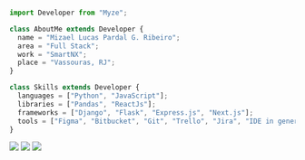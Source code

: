 <!--<p align="left"> 👤 Olá, me chamo <strong>Mizael Pardal</strong>, mais conhecido como <strong>Myze</strong>. Estou em busca de me tornar um <strong>Software Engineer</strong>.</p>

<p align="left">💻 Tecnologias: <strong>Javascript</strong> para Web, <strong>Python</strong> para web e análise de dados, <strong>Postgres</strong> e <strong>Docker</strong>.</p>

<p align="left">🔧 Ferramentas: <strong>VS Code, Figma, Trello, Jira, PyCharm, DataGrip, WebStorm, Bitbucket, Git, GitKraken e GitHub.</strong></p>
-->
```js

import Developer from "Myze";

class AboutMe extends Developer {
  name = "Mizael Lucas Pardal G. Ribeiro";
  area = "Full Stack";
  work = "SmartNX";
  place = "Vassouras, RJ";
}

class Skills extends Developer {
  languages = ["Python", "JavaScript"];
  libraries = ["Pandas", "ReactJs"];
  frameworks = ["Django", "Flask", "Express.js", "Next.js"];
  tools = ["Figma", "Bitbucket", "Git", "Trello", "Jira", "IDE in general"];
}

```
<!--
<div align="center">
  <a href="https://github.com/Myze16">
  <img height="160em" src="https://github-readme-stats.vercel.app/api?username=Myze16&theme=dark&hide_border=true"/>
  <img height="160em" src="https://github-readme-stats.vercel.app/api/top-langs/?username=Myze16&layout=compact&langs_count=7&theme=dark&hide_border=true"/>
  <img src="https://github-readme-stats.vercel.app/api/pin/?username=Myze16&repo=github-Aluguel_de_campos_de_futebol"/>
</div>


  _____                ________        _________________________
 |      \            /          \    /    ________   __    _____|
 |   |\   \        /    /|   |\   \/    /       /  /   |  |_____
 |   |  \   \    /    /  |   |  \     /      /  /      |   _____|
 |   |    \   \/    /    |   |   |   |    /  /_______  |  |_____
 |___|      \_____/      |___|   |___|   |___________| |________|
              

-->
<!--<div style="display: inline_block"><br>
  <img align="center" height="30" width="40" src="https://raw.githubusercontent.com/devicons/devicon/master/icons/javascript/javascript-plain.svg">
  <img align="center" height="30" width="40" src="https://raw.githubusercontent.com/devicons/devicon/master/icons/html5/html5-original.svg">
  <img align="center" height="30" width="40" src="https://raw.githubusercontent.com/devicons/devicon/master/icons/css3/css3-original.svg">
  <img align="center" height="30" width="40" src="https://raw.githubusercontent.com/devicons/devicon/master/icons/python/python-original.svg">
</div><br>
  
  <img align="right" alt="Rafa-pic" height="150" style="border-radius:50px;" src="https://media.discordapp.net/attachments/639956127056134178/890373478988013628/Publicacoes_Instagram_1_1.png?width=676&height=676">
</div>
  -->
<div>
  <a href="https://www.instagram.com/eomyze/" target="_parent"><img src="https://img.shields.io/badge/-Instagram-2e2e2e?style=for-the-badge&logo=instagram&logoColor=white" target="_blank"></a>
  <a href="#" target="_blank"><img src="https://img.shields.io/badge/Discord-2e2e2e?style=for-the-badge&logo=discord&logoColor=white" target="_blank"></a>
  <a href="https://www.linkedin.com/in/mizael-pardal-101a40224/" target="_blank"><img src="https://img.shields.io/badge/-LinkedIn-2e2e2e?style=for-the-badge&logo=linkedin&logoColor=white" target="_blank"></a>
  <!--
  <a href="https://www.youtube.com/channel/UC_-uuuZbY0AAt9CViNzvc-Q" target="_blank"><img src="https://img.shields.io/badge/YouTube-FF0000?style=for-the-badge&logo=youtube&logoColor=white" target="_blank"></a>
 	<a href="https://www.twitch.tv/rafaballerinii" target="_blank"><img src="https://img.shields.io/badge/Twitch-9146FF?style=for-the-badge&logo=twitch&logoColor=white" target="_blank"></a>
  <a href = "mailto:contatorafaballerini@gmail.com"><img src="https://img.shields.io/badge/-Gmail-%23333?style=for-the-badge&logo=gmail&logoColor=white" target="_blank"></a>
  ![Snake animation](https://github.com/Myze16/Myze16/blob/output/github-contribution-grid-snake.svg)
  -->
</div>

